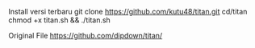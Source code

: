 Install versi terbaru
git clone https://github.com/kutu48/titan.git
cd/titan
chmod +x titan.sh && ./titan.sh


Original File https://github.com/dipdown/titan/
